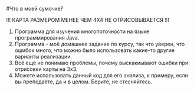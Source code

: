 #Что в моей сумочке?

 !!! КАРТА РАЗМЕРОМ МЕНЕЕ ЧЕМ 4X4 НЕ ОТРИСОВЫВАЕТСЯ !!!
 
1) Программа для изучения многопоточности на языке программирования Java.
2) Программа - моё домашнее задание по курсу, так что уверен, что ошибок много, что можно было использовать какие-то другие варианты реализации.
3) Всё ещё не понимаю проблемы, почему выскакиывают ошибки при отрисовки карты на 3х3.
4) Можете использовать данный код для его анализа, к примеру, если вы преподаёте, да и в целом. Берите, не стесняйтесь.
